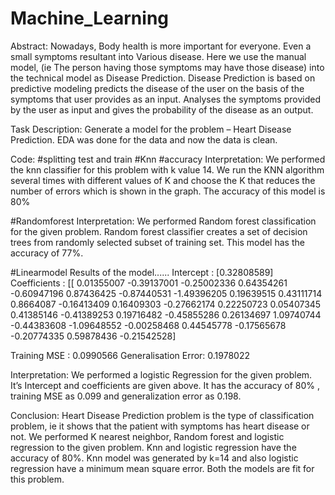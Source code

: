 # Machine_Learning
Abstract:
	Nowadays, Body health is more important for everyone. Even a small symptoms resultant into Various disease. Here we use the manual model, 
  (ie The person having those symptoms may have those disease) into the technical model as Disease Prediction. Disease Prediction is based 
  on predictive modeling predicts the disease of the user on the basis of the symptoms that user provides as an input. Analyses the symptoms 
  provided by the user as input and gives the probability of the disease as an output.


Task Description:
	Generate a model for the problem – Heart Disease Prediction. EDA was done for the data and now the data is clean. 

Code:
#splitting test and train
#Knn
#accuracy
Interpretation:
	We performed the knn classifier for this problem with k value 14. We run the KNN algorithm several times with different values of K and 
  choose the K that reduces the number of errors which is shown in the graph. The accuracy of this model is 80% 

#Randomforest
Interpretation:
	We performed Random forest classification for the given problem. Random forest classifier creates a set of decision trees from randomly 
  selected subset of training set. This model has the accuracy of 77%.

#Linearmodel
Results of the model......
Intercept	:  [0.32808589]
Coefficients	:  [[ 0.01355007 -0.39137001 -0.25002336  0.64354261 -0.60947196  0.87436425
  -0.87440531 -1.49396205  0.19639515  0.43111714  0.8664087  -0.16413409
   0.16409303 -0.27662174  0.22250723  0.05407345  0.41385146 -0.41389253
   0.19716482 -0.45855286  0.26134697  1.09740744 -0.44383608 -1.09648552
  -0.00258468  0.44545778 -0.17565678 -0.20774335  0.59878436 -0.21542528]


Training MSE : 0.0990566
Generalisation Error: 0.1978022

Interpretation:
	We performed a logistic Regression for the given problem. It’s Intercept and coefficients are given above. It has the accuracy of 80% , 
  training MSE as 0.099 and generalization error as 0.198.

Conclusion:
	Heart Disease Prediction problem is the type of classification problem, ie it shows that the patient with symptoms has heart disease or not. 
  We performed K nearest neighbor, Random forest and logistic regression to the given problem. Knn and logistic regression have the accuracy of 80%. 
  Knn model was generated by k=14 and also logistic regression have a minimum mean square error. Both the models are fit for this problem.
